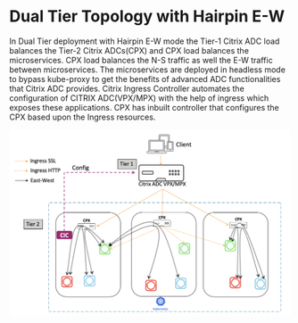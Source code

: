 # Dual Tier Topology with Hairpin E-W

In Dual Tier deployment with Hairpin E-W mode the Tier-1 Citrix ADC load balances the  Tier-2 Citrix ADCs(CPX) and CPX load balances the  microservices.
CPX load balances the N-S traffic as well the E-W traffic between microservices.
The microservices are deployed in headless mode to bypass kube-proxy to get the benefits of advanced ADC functionalities that Citrix ADC provides.
Citrix Ingress Controller automates the configuration of CITRIX ADC(VPX/MPX) with the help of ingress which exposes these applications.
CPX has inbuilt controller that configures the CPX based upon the Ingress resources.

![Dual Tier Topology with Hairpin E-W](../Images/dual-tier-topology-with-hairpin-E-W.png)

